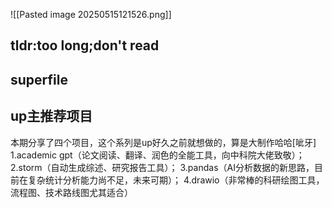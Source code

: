 ![[Pasted image 20250515121526.png]]
## tldr:too long;don't read

## superfile

## up主推荐项目
本期分享了四个项目，这个系列是up好久之前就想做的，算是大制作哈哈[呲牙]
1.academic gpt（论文阅读、翻译、润色的全能工具，向中科院大佬致敬）；
2.storm（自动生成综述、研究报告工具）；
3.pandas（AI分析数据的新思路，目前在复杂统计分析能力尚不足，未来可期）；
4.drawio（非常棒的科研绘图工具，流程图、技术路线图尤其适合）